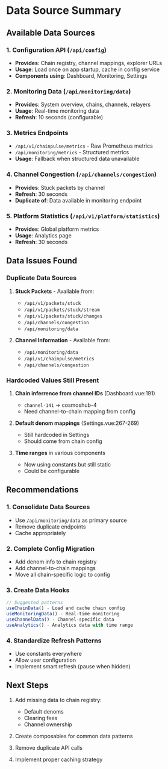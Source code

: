 # Data Source Summary

## Available Data Sources

### 1. Configuration API (`/api/config`)
- **Provides**: Chain registry, channel mappings, explorer URLs
- **Usage**: Load once on app startup, cache in config service
- **Components using**: Dashboard, Monitoring, Settings

### 2. Monitoring Data (`/api/monitoring/data`)
- **Provides**: System overview, chains, channels, relayers
- **Usage**: Real-time monitoring data
- **Refresh**: 10 seconds (configurable)

### 3. Metrics Endpoints
- `/api/v1/chainpulse/metrics` - Raw Prometheus metrics
- `/api/monitoring/metrics` - Structured metrics
- **Usage**: Fallback when structured data unavailable

### 4. Channel Congestion (`/api/channels/congestion`)
- **Provides**: Stuck packets by channel
- **Refresh**: 30 seconds
- **Duplicate of**: Data available in monitoring endpoint

### 5. Platform Statistics (`/api/v1/platform/statistics`)
- **Provides**: Global platform metrics
- **Usage**: Analytics page
- **Refresh**: 30 seconds

## Data Issues Found

### Duplicate Data Sources
1. **Stuck Packets** - Available from:
   - `/api/v1/packets/stuck`
   - `/api/v1/packets/stuck/stream`
   - `/api/v1/packets/stuck/changes`
   - `/api/channels/congestion`
   - `/api/monitoring/data`

2. **Channel Information** - Available from:
   - `/api/monitoring/data`
   - `/api/v1/chainpulse/metrics`
   - `/api/channels/congestion`

### Hardcoded Values Still Present
1. **Chain inferrence from channel IDs** (Dashboard.vue:191)
   - `channel-141` → cosmoshub-4
   - Need channel-to-chain mapping from config

2. **Default denom mappings** (Settings.vue:267-269)
   - Still hardcoded in Settings
   - Should come from chain config

3. **Time ranges** in various components
   - Now using constants but still static
   - Could be configurable

## Recommendations

### 1. Consolidate Data Sources
- Use `/api/monitoring/data` as primary source
- Remove duplicate endpoints
- Cache appropriately

### 2. Complete Config Migration
- Add denom info to chain registry
- Add channel-to-chain mappings
- Move all chain-specific logic to config

### 3. Create Data Hooks
```typescript
// Suggested patterns
useChainData() - Load and cache chain config
useMonitoringData() - Real-time monitoring
useChannelData() - Channel-specific data
useAnalytics() - Analytics data with time range
```

### 4. Standardize Refresh Patterns
- Use constants everywhere
- Allow user configuration
- Implement smart refresh (pause when hidden)

## Next Steps

1. Add missing data to chain registry:
   - Default denoms
   - Clearing fees
   - Channel ownership

2. Create composables for common data patterns

3. Remove duplicate API calls

4. Implement proper caching strategy